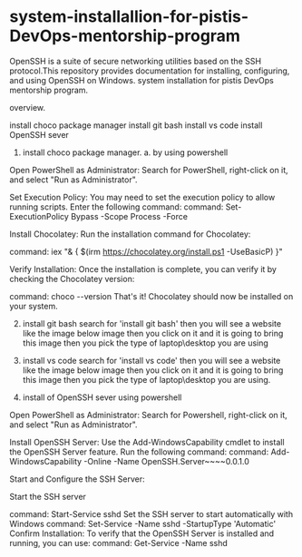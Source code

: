 # system-installallion-for-pistis-DevOps-mentorship-program
OpenSSH is a suite of secure networking utilities based on the SSH protocol.This repository provides documentation for installing, configuring, and using OpenSSH on Windows.
system installation for pistis DevOps mentorship program.

overview.

install choco package manager
install git bash
install vs code
install OpenSSH sever
1. install choco package manager. a. by using powershell

Open PowerShell as Administrator: Search for PowerShell, right-click on it, and select "Run as Administrator".

Set Execution Policy: You may need to set the execution policy to allow running scripts. Enter the following command: command: Set-ExecutionPolicy Bypass -Scope Process -Force

Install Chocolatey: Run the installation command for Chocolatey:

command: iex "& { $(irm https://chocolatey.org/install.ps1 -UseBasicP) }"

Verify Installation: Once the installation is complete, you can verify it by checking the Chocolatey version:

command: choco --version That's it! Chocolatey should now be installed on your system.

2. install git bash search for 'install git bash' then you will see a website like the image below image then you click on it and it is going to bring this image then you pick the type of laptop\desktop you are using

3. install vs code search for 'install vs code' then you will see a website like the image below image then you click on it and it is going to bring this image then you pick the type of laptop\desktop you are using.

4. install of OpenSSH sever using powershell

Open PowerShell as Administrator: Search for Powershell, right-click on it, and select "Run as Administrator".

Install OpenSSH Server: Use the Add-WindowsCapability cmdlet to install the OpenSSH Server feature. Run the following command: command: Add-WindowsCapability -Online -Name OpenSSH.Server~~~~0.0.1.0

Start and Configure the SSH Server:

Start the SSH server

command: Start-Service sshd Set the SSH server to start automatically with Windows command: Set-Service -Name sshd -StartupType 'Automatic' Confirm Installation: To verify that the OpenSSH Server is installed and running, you can use: command: Get-Service -Name sshd
